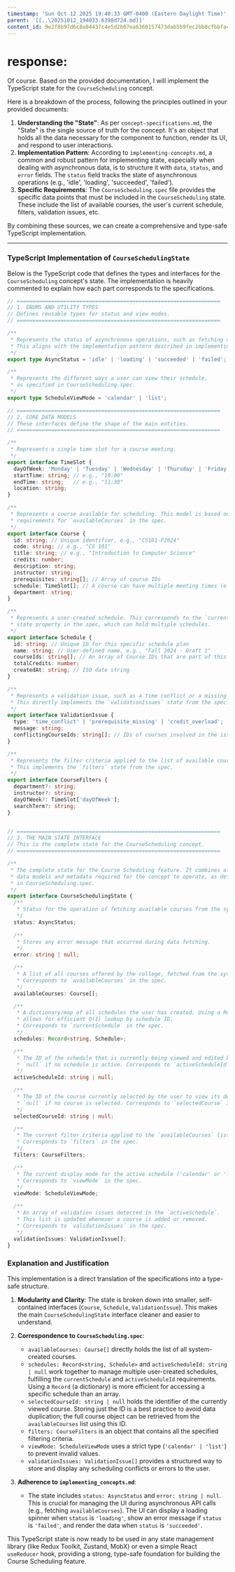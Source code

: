 ```yaml
---
timestamp: 'Sun Oct 12 2025 19:40:33 GMT-0400 (Eastern Daylight Time)'
parent: '[[..\20251012_194033.6398d724.md]]'
content_id: 9e2f8b97d6c8a04437c4e5d2b07ea6360157473dab5b9fec2bb0cfbbfa4a1cb0
---
```


# response:

Of course. Based on the provided documentation, I will implement the TypeScript state for the `CourseScheduling` concept.

Here is a breakdown of the process, following the principles outlined in your provided documents:

1. **Understanding the "State"**: As per `concept-specifications.md`, the "State" is the single source of truth for the concept. It's an object that holds all the data necessary for the component to function, render its UI, and respond to user interactions.
2. **Implementation Pattern**: According to `implementing-concepts.md`, a common and robust pattern for implementing state, especially when dealing with asynchronous data, is to structure it with `data`, `status`, and `error` fields. The `status` field tracks the state of asynchronous operations (e.g., 'idle', 'loading', 'succeeded', 'failed').
3. **Specific Requirements**: The `CourseScheduling.spec` file provides the specific data points that must be included in the `CourseScheduling` state. These include the list of available courses, the user's current schedule, filters, validation issues, etc.

By combining these sources, we can create a comprehensive and type-safe TypeScript implementation.

***

### TypeScript Implementation of `CourseSchedulingState`

Below is the TypeScript code that defines the types and interfaces for the `CourseScheduling` concept's state. The implementation is heavily commented to explain how each part corresponds to the specifications.

```typescript
// =================================================================
// 1. ENUMS AND UTILITY TYPES
// Defines reusable types for status and view modes.
// =================================================================

/**
 * Represents the status of asynchronous operations, such as fetching courses.
 * This aligns with the implementation pattern described in implementing_concepts.md.
 */
export type AsyncStatus = 'idle' | 'loading' | 'succeeded' | 'failed';

/**
 * Represents the different ways a user can view their schedule,
 * as specified in CourseScheduling.spec.
 */
export type ScheduleViewMode = 'calendar' | 'list';

// =================================================================
// 2. CORE DATA MODELS
// These interfaces define the shape of the main entities.
// =================================================================

/**
 * Represents a single time slot for a course meeting.
 */
export interface TimeSlot {
  dayOfWeek: 'Monday' | 'Tuesday' | 'Wednesday' | 'Thursday' | 'Friday' | 'Saturday' | 'Sunday';
  startTime: string; // e.g., "10:00"
  endTime: string;   // e.g., "11:30"
  location: string;
}

/**
 * Represents a course available for scheduling. This model is based on the
 * requirements for `availableCourses` in the spec.
 */
export interface Course {
  id: string; // Unique identifier, e.g., "CS101-F2024"
  code: string; // e.g., "CS 101"
  title: string; // e.g., "Introduction to Computer Science"
  credits: number;
  description: string;
  instructor: string;
  prerequisites: string[]; // Array of course IDs
  schedule: TimeSlot[]; // A course can have multiple meeting times (e.g., lecture + lab)
  department: string;
}

/**
 * Represents a user-created schedule. This corresponds to the `currentSchedule`
 * state property in the spec, which can hold multiple schedules.
 */
export interface Schedule {
  id: string; // Unique ID for this specific schedule plan
  name: string; // User-defined name, e.g., "Fall 2024 - Draft 1"
  courseIds: string[]; // An array of Course IDs that are part of this schedule
  totalCredits: number;
  createdAt: string; // ISO date string
}

/**
 * Represents a validation issue, such as a time conflict or a missing prerequisite.
 * This directly implements the `validationIssues` state from the spec.
 */
export interface ValidationIssue {
  type: 'time_conflict' | 'prerequisite_missing' | 'credit_overload';
  message: string;
  conflictingCourseIds: string[]; // IDs of courses involved in the issue
}

/**
 * Represents the filter criteria applied to the list of available courses.
 * This implements the `filters` state from the spec.
 */
export interface CourseFilters {
  department?: string;
  instructor?: string;
  dayOfWeek?: TimeSlot['dayOfWeek'];
  searchTerm?: string;
}


// =================================================================
// 3. THE MAIN STATE INTERFACE
// This is the complete state for the CourseScheduling concept.
// =================================================================

/**
 * The complete state for the Course Scheduling feature. It combines all the
 * data models and metadata required for the concept to operate, as defined
 * in CourseScheduling.spec.
 */
export interface CourseSchedulingState {
  /**
   * Status for the operation of fetching available courses from the system.
   */
  status: AsyncStatus;
  
  /**
   * Stores any error message that occurred during data fetching.
   */
  error: string | null;

  /**
   * A list of all courses offered by the college, fetched from the system.
   * Corresponds to `availableCourses` in the spec.
   */
  availableCourses: Course[];

  /**
   * A dictionary/map of all schedules the user has created. Using a Record
   * allows for efficient O(1) lookup by schedule ID.
   * Corresponds to `currentSchedule` in the spec.
   */
  schedules: Record<string, Schedule>;

  /**
   * The ID of the schedule that is currently being viewed and edited by the user.
   * `null` if no schedule is active. Corresponds to `activeScheduleId` in the spec.
   */
  activeScheduleId: string | null;

  /**
   * The ID of the course currently selected by the user to view its details.
   * `null` if no course is selected. Corresponds to `selectedCourse` in the spec.
   */
  selectedCourseId: string | null;

  /**
   * The current filter criteria applied to the `availableCourses` list.
   * Corresponds to `filters` in the spec.
   */
  filters: CourseFilters;

  /**
   * The current display mode for the active schedule ('calendar' or 'list').
   * Corresponds to `viewMode` in the spec.
   */
  viewMode: ScheduleViewMode;

  /**
   * An array of validation issues detected in the `activeSchedule`.
   * This list is updated whenever a course is added or removed.
   * Corresponds to `validationIssues` in the spec.
   */
  validationIssues: ValidationIssue[];
}
```

### Explanation and Justification

This implementation is a direct translation of the specifications into a type-safe structure.

1. **Modularity and Clarity**: The state is broken down into smaller, self-contained interfaces (`Course`, `Schedule`, `ValidationIssue`). This makes the main `CourseSchedulingState` interface cleaner and easier to understand.

2. **Correspondence to `CourseScheduling.spec`**:
   * `availableCourses: Course[]` directly holds the list of all system-created courses.
   * `schedules: Record<string, Schedule>` and `activeScheduleId: string | null` work together to manage multiple user-created schedules, fulfilling the `currentSchedule` and `activeScheduleId` requirements. Using a `Record` (a dictionary) is more efficient for accessing a specific schedule than an array.
   * `selectedCourseId: string | null` holds the identifier of the currently viewed course. Storing just the ID is a best practice to avoid data duplication; the full course object can be retrieved from the `availableCourses` list using this ID.
   * `filters: CourseFilters` is an object that contains all the specified filtering criteria.
   * `viewMode: ScheduleViewMode` uses a strict type (`'calendar' | 'list'`) to prevent invalid values.
   * `validationIssues: ValidationIssue[]` provides a structured way to store and display any scheduling conflicts or errors to the user.

3. **Adherence to `implementing_concepts.md`**:
   * The state includes `status: AsyncStatus` and `error: string | null`. This is crucial for managing the UI during asynchronous API calls (e.g., fetching `availableCourses`). The UI can display a loading spinner when `status` is `'loading'`, show an error message if `status` is `'failed'`, and render the data when `status` is `'succeeded'`.

This TypeScript state is now ready to be used in any state management library (like Redux Toolkit, Zustand, MobX) or even a simple React `useReducer` hook, providing a strong, type-safe foundation for building the Course Scheduling feature.
